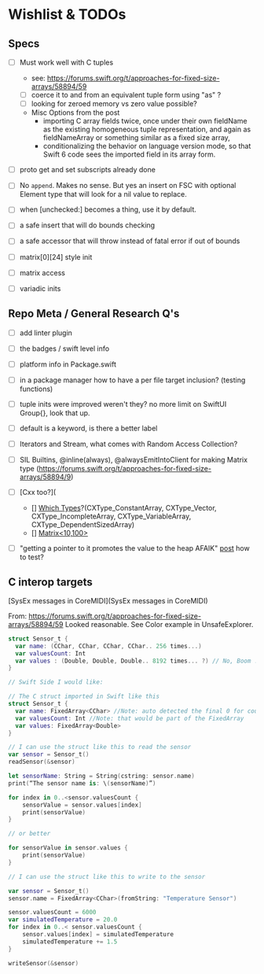 # Wishlist & TODOs


## Specs
- [ ] Must work well with C tuples 
    - see: https://forums.swift.org/t/approaches-for-fixed-size-arrays/58894/59
    - [ ] coerce it to and from an equivalent tuple form using "as" ?
    - [ ] looking for zeroed memory vs zero value possible?
    - Misc Options from the post
        - importing C array fields twice, once under their own fieldName as the existing homogeneous tuple representation, and again as fieldNameArray or something similar as a fixed size array,
        - conditionalizing the behavior on language version mode, so that Swift 6 code sees the imported field in its array form.
- [ ] proto get and set subscripts already done
- [ ] No `append`. Makes no sense. But yes an insert on FSC with optional Element type that will look for a nil value to replace.
- [ ] when [unchecked:] becomes a thing, use it by default.
- [ ] a safe insert that will do bounds checking
- [ ] a safe accessor that will throw instead of fatal error if out of bounds
- [ ] matrix[0][24] style init
- [ ] matrix access
- [ ] variadic inits


## Repo Meta / General Research Q's 
- [ ] add linter plugin
- [ ] the badges / swift level info
- [ ] platform info in Package.swift
- [ ] in a package manager how to have a per file target inclusion? (testing functions)
- [ ] tuple inits were improved weren't they? no more limit on SwiftUI Group{}, look that up.
- [ ] default is a keyword, is there a better label 
- [ ] Iterators and Stream, what comes with Random Access Collection? 
- [ ] SIL Builtins,  @inline(always), @alwaysEmitIntoClient for making Matrix type (https://forums.swift.org/t/approaches-for-fixed-size-arrays/58894/9)
- [ ] [Cxx too?](
    - [] [Which Types](https://forums.swift.org/t/approaches-for-fixed-size-arrays/58894/19)?(CXType_ConstantArray, CXType_Vector, CXType_IncompleteArray, CXType_VariableArray, CXType_DependentSizedArray)
    - [] [Matrix<10,100>](https://forums.swift.org/t/approaches-for-fixed-size-arrays/58894/24)
- [ ] "getting a pointer to it promotes the value to the heap AFAIK" [post](https://forums.swift.org/t/approaches-for-fixed-size-arrays/58894/25) how to test?



## C interop targets

[SysEx messages in CoreMIDI](SysEx messages in CoreMIDI)

From: https://forums.swift.org/t/approaches-for-fixed-size-arrays/58894/59
Looked reasonable. See Color example in UnsafeExplorer.

```swift
struct Sensor_t {
  var name: (CChar, CChar, CChar, CChar.. 256 times...)
  var valuesCount: Int
  var values : (Double, Double, Double.. 8192 times... ?) // No, Boom !! Simply not possible !! Swift Tuple size limit is 4096 elements    
}
```

```swift
// Swift Side I would like:

// The C struct imported in Swift like this
struct Sensor_t {
  var name: FixedArray<CChar> //Note: auto detected the final 0 for count.
  var valuesCount: Int //Note: that would be part of the FixedArray
  var values: FixedArray<Double>   
}

// I can use the struct like this to read the sensor
var sensor = Sensor_t()
readSensor(&sensor)

let sensorName: String = String(cstring: sensor.name)
print(“The sensor name is: \(sensorName)”)

for index in 0..<sensor.valuesCount {
    sensorValue = sensor.values[index]
    print(sensorValue)
}

// or better

for sensorValue in sensor.values {
    print(sensorValue)
}

// I can use the struct like this to write to the sensor

var sensor = Sensor_t()
sensor.name = FixedArray<CChar>(fromString: "Temperature Sensor")

sensor.valuesCount = 6000
var simulatedTemperature = 20.0
for index in 0..< sensor.valuesCount {
    sensor.values[index] = simulatedTemperature
    simulatedTemperature += 1.5
}

writeSensor(&sensor)
```
